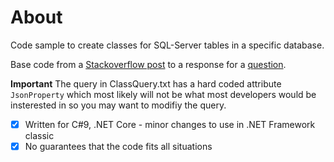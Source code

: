 # About

Code sample to create classes for SQL-Server tables in a specific database.

Base code from a [Stackoverflow post](https://stackoverflow.com/questions/5873170/generate-class-from-database-table) to a response for a [question](https://stackoverflow.com/questions/68225326/how-to-create-a-models-class-from-sql-server).

**Important** The query in ClassQuery.txt has a hard coded attribute `JsonProperty` which most likely will not be what most developers would be insterested in so you may want to modifiy the query.


- [x] Written for C#9, .NET Core - minor changes to use in .NET Framework classic
- [x] No guarantees that the code fits all situations